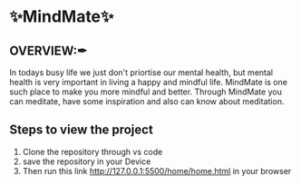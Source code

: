 # ✨MindMate✨

## OVERVIEW:✒
In todays busy life we just don't priortise our mental health, but mental health is very important in living a happy and mindful life.
MindMate is one such place to make you more mindful and better.
Through MindMate you can meditate, have some inspiration and also can know about meditation.

## Steps to view the project
1. Clone the repository through vs code
2. save the repository in your Device
3. Then run this link http://127.0.0.1:5500/home/home.html in your browser 

